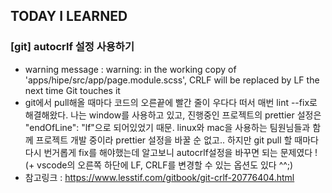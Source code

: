 ## TODAY I LEARNED

### [git] autocrlf 설정 사용하기
- warning message : warning: in the working copy of 'apps/hipe/src/app/page.module.scss', CRLF will be replaced by LF the next time Git touches it
- git에서 pull해올 때마다 코드의 오른끝에 빨간 줄이 우다다 떠서 매번 lint --fix로 해결해왔다. 나는 window를 사용하고 있고, 진행중인 프로젝트의 prettier 설정은 
  "endOfLine": "lf"으로 되어있었기 때문. linux와 mac을 사용하는 팀원님들과 함께 프로젝트 개발 중이라 prettier 설정을 바꿀 순 없고.. 하지만 git pull 할 때마다 다시 번거롭게 fix를 해야했는데 알고보니 autocrlf설정을 바꾸면 되는 문제였다 ! (+ vscode의 오른쪽 하단에 LF, CRLF를 변경할 수 있는 옵션도 있다 ^^;) 
- 참고링크 : https://www.lesstif.com/gitbook/git-crlf-20776404.html
